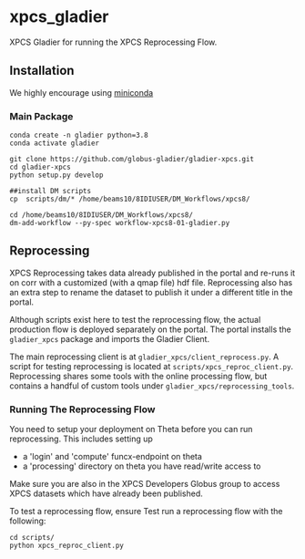 # xpcs_gladier

XPCS Gladier for running the XPCS Reprocessing Flow.

## Installation

We highly encourage using [miniconda](miniconda)

### Main Package
    
    conda create -n gladier python=3.8
    conda activate gladier

    git clone https://github.com/globus-gladier/gladier-xpcs.git
    cd gladier-xpcs
    python setup.py develop

    ##install DM scripts
    cp  scripts/dm/* /home/beams10/8IDIUSER/DM_Workflows/xpcs8/
    
    cd /home/beams10/8IDIUSER/DM_Workflows/xpcs8/
    dm-add-workflow --py-spec workflow-xpcs8-01-gladier.py

## Reprocessing

XPCS Reprocessing takes data already published in the portal and re-runs it on corr with
a customized (with a qmap file) hdf file. Reprocessing also has an extra step to rename
the dataset to publish it under a different title in the portal. 

Although scripts exist here to test the reprocessing flow, the actual production flow is
deployed separately on the portal. The portal installs the `gladier_xpcs` package and
imports the Gladier Client.

The main reprocessing client is at `gladier_xpcs/client_reprocess.py`. A script for 
testing reprocessing is located at `scripts/xpcs_reproc_client.py`. Reprocessing
shares some tools with the online processing flow, but contains a handful of custom
tools under `gladier_xpcs/reprocessing_tools`.

### Running The Reprocessing Flow

You need to setup your deployment on Theta before you can run reprocessing. This includes
setting up

* a 'login' and 'compute' funcx-endpoint on theta
* a 'processing' directory on theta you have read/write access to

Make sure you are also in the XPCS Developers Globus group to access XPCS datasets which
have already been published.

To test a reprocessing flow, ensure Test run a reprocessing flow with the following:

```
cd scripts/
python xpcs_reproc_client.py
```
